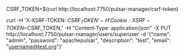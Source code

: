 CSRF_TOKEN=$(curl http://localhost:7750/pulsar-manager/csrf-token)

curl -H 'X-XSRF-TOKEN: $CSRF_TOKEN' -H 'Cookie: XSRF-TOKEN=$CSRF_TOKEN;' -H "Content-Type: application/json" -X PUT http://localhost:7750/pulsar-manager/users/superuser -d '{"name": "admin", "password": "apachepulsar", "description": "test", "email": "username@test.org"}'
